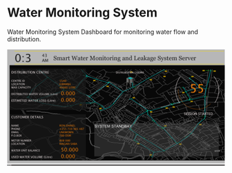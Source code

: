 # Water Monitoring System
Water Monitoring System Dashboard for monitoring water flow and distribution.

![Screenshot](screenshot.png)
